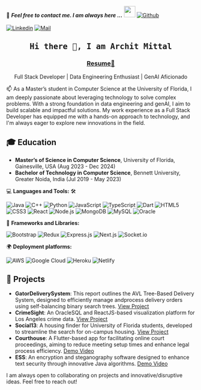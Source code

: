 📝 ***Feel free to contact me. I am always here ...*** <img src="https://media.giphy.com/media/WUlplcMpOCEmTGBtBW/giphy.gif" width="30">  [![Github](https://img.shields.io/github/followers/archit0712?label=Follow%20Me&style=social)](https://github.com/archit0712)
<br>
<br>
[![Linkedin](https://img.shields.io/badge/LinkedIn-Archit%20Mittal-blue?logo=Linkedin&logoColor=blue&labelColor=black)](https://www.linkedin.com/in/architmittal712/)
[![Mail](https://img.shields.io/badge/Email-mittalarchit@ufl.edu-blue?logo=Gmail&logoColor=blue&labelColor=black)](mailto:mittalarchit@ufl.edu)
<br>


<h2 align='center'><samp><strong>Hi there 👋, I am Archit Mittal</strong></samp></h2>
<h3 align='center'><strong><a href="https://drive.google.com/file/d/1C7XxchuGqFk0713bWiYl9OOcZSW6zWEt/view?usp=sharing" target="_blank">Resume📑</a></strong></h3>
<p align='center'>Full Stack Developer | Data Engineering Enthusiast | GenAI Aficionado</p>

<p align='left'> 📫 As a Master’s student in Computer Science at the University of Florida, I am deeply passionate about leveraging technology to solve complex problems. With a strong foundation in data engineering and genAI, I aim to build scalable and impactful solutions. My work experience as a Full Stack Developer has equipped me with a hands-on approach to technology, and I'm always eager to explore new innovations in the field.</p>

## 🎓 Education
- **Master’s of Science in Computer Science**, University of Florida, Gainesville, USA (Aug 2023 - Dec 2024)
- **Bachelor of Technology in Computer Science**, Bennett University, Greater Noida, India (Jul 2019 - May 2023)

💻 **Languages and Tools:** 🛠️<br>

![Java](https://img.shields.io/badge/-Java-000000?style=flat&logo=java&logoColor=007396&labelColor=ffffff)
![C++](https://img.shields.io/badge/-C++-000000?style=flat&logo=cplusplus&logoColor=00599C&labelColor=ffffff)
![Python](https://img.shields.io/badge/-Python-000000?style=flat&logo=python&logoColor=3776AB&labelColor=ffffff)
![JavaScript](https://img.shields.io/badge/-JavaScript-000000?style=flat&logo=javascript&logoColor=F7DF1E&labelColor=ffffff)
![TypeScript](https://img.shields.io/badge/-TypeScript-000000?style=flat&logo=typescript&logoColor=3178C6&labelColor=ffffff)
![Dart](https://img.shields.io/badge/-Dart-000000?style=flat&logo=dart&logoColor=0175C2&labelColor=ffffff)
![HTML5](https://img.shields.io/badge/-HTML5-000000?style=flat&logo=html5&logoColor=E34F26&labelColor=ffffff)
![CSS3](https://img.shields.io/badge/-CSS3-000000?style=flat&logo=css3&logoColor=1572B6&labelColor=ffffff)
![React](https://img.shields.io/badge/-React-000000?style=flat&logo=react&logoColor=61DAFB&labelColor=ffffff)
![Node.js](https://img.shields.io/badge/-Node.js-000000?style=flat&logo=node.js&logoColor=339933&labelColor=ffffff)
![MongoDB](https://img.shields.io/badge/-MongoDB-000000?style=flat&logo=mongodb&logoColor=47A248&labelColor=ffffff)
![MySQL](https://img.shields.io/badge/-MySQL-000000?style=flat&logo=mysql&logoColor=4479A1&labelColor=ffffff)
![Oracle](https://img.shields.io/badge/-Oracle-000000?style=flat&logo=oracle&logoColor=F80000&labelColor=ffffff)

🔧 **Frameworks and Libraries:**<br>

![Bootstrap](https://img.shields.io/badge/-Bootstrap-000000?style=flat&logo=bootstrap&logoColor=7952B3&labelColor=ffffff)
![Redux](https://img.shields.io/badge/-Redux-000000?style=flat&logo=redux&logoColor=764ABC&labelColor=ffffff)
![Express.js](https://img.shields.io/badge/-Express.js-000000?style=flat&logo=express&logoColor=000000&labelColor=ffffff)
![Next.js](https://img.shields.io/badge/-Next.js-000000?style=flat&logo=next.js&logoColor=000000&labelColor=ffffff)
![Socket.io](https://img.shields.io/badge/-Socket.io-000000?style=flat&logo=socket.io&logoColor=010101&labelColor=ffffff)

🌍 **Deployment platforms:**<br>

![AWS](https://img.shields.io/badge/-AWS-000000?style=flat&logo=amazon-aws&logoColor=FF9900&labelColor=ffffff)
![Google Cloud](https://img.shields.io/badge/-Google%20Cloud-000000?style=flat&logo=google-cloud&logoColor=4285F4&labelColor=ffffff)
![Heroku](https://img.shields.io/badge/-Heroku-000000?style=flat&logo=heroku&logoColor=430098&labelColor=ffffff)
![Netlify](https://img.shields.io/badge/-Netlify-000000?style=flat&logo=netlify&logoColor=00C7B7&labelColor=ffffff)

## 🚀 Projects
- **GatorDeliverySystem**: This report outlines the AVL Tree-Based Delivery System, designed to efficiently manage andprocess delivery orders using self-balancing binary search trees. [View Project](https://github.com/archit0712/GatorGlideDelivery)
- **CrimeSight**: An OracleSQL and ReactJS-based visualization platform for Los Angeles crime data. [View Project](https://github.com/archit0712/crime-sight-frontend)
- **Social13**: A housing finder for University of Florida students, developed to streamline the search for on-campus housing. [View Project](https://social13.netlify.app/)
- **Courthouse**: A Flutter-based app for facilitating online court proceedings, aiming to reduce meeting setup times and enhance legal process efficiency. [Demo Video](https://www.youtube.com/watch?v=BwnEG9jjaFc)
- **ESS**: An encryption and steganography software designed to enhance text security through innovative Java algorithms. [Demo Video](https://www.youtube.com/watch?v=tEiVR_FNPxw)


I am always open to collaborating on projects and innovative/disruptive ideas. Feel free to reach out!

